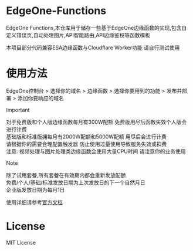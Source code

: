# EdgeOne-Functions
EdgeOne Functions,本仓库用于储存一些基于EdgeOne边缘函数的实现,包含自定义错误页,自动处理图片,API智能路由,API边缘鉴权等函数模板  

本项目部分代码兼容ESA边缘函数与Cloudflare Worker功能 请自行测试使用  

# 使用方法 
EdgeOne控制台 > 选择你的域名 > 边缘函数 > 选择你要用到的功能 > 发布并部署 > 添加你要响应的域名

> [!IMPORTANT]  
> 对于免费版和个人版边缘函数每月有300W配额 免费版用尽后函数失效个人版会进行计费  
> 基础版和标准版拥每月有2000W配额和5000W配额 用尽后会进行计费  
> 请根据你的需要合理配置触发器 防止使用过量使用导致服务失效或扣费    
> 注意: 视频处理与图片处理类边缘函数会使用大量CPU时间 请注意你的业务使用  

> [!NOTE]  
> 除了试用套餐,所有套餐在有效期内都会重新发放配额  
> 免费/个人/基础/标准发放日期为上次发放日的下一个自然月日  
> 企业版发放日期为每月1日  

使用详细请参考[官方文档](https://edgeone.ai/zh/document/53372)  

# License
MIT License  
